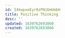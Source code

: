 ```yaml
---
id: I4kwpxeEyr0zPN16mUmbH
title: Positive Thinking
desc: ''
updated: 1639762693860
created: 1639762693860
---
```


